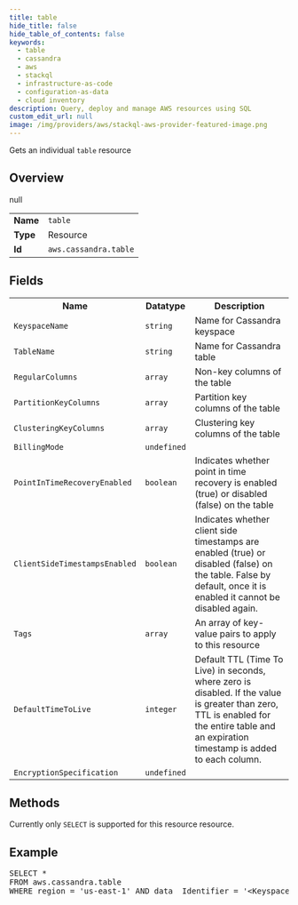 ```yaml
---
title: table
hide_title: false
hide_table_of_contents: false
keywords:
  - table
  - cassandra
  - aws
  - stackql
  - infrastructure-as-code
  - configuration-as-data
  - cloud inventory
description: Query, deploy and manage AWS resources using SQL
custom_edit_url: null
image: /img/providers/aws/stackql-aws-provider-featured-image.png
---
```

Gets an individual <code>table</code> resource

## Overview
<table><tbody>
<tr><td><b>Name</b></td><td><code>table</code></td></tr>
<tr><td><b>Type</b></td><td>Resource</td></tr>
null
<tr><td><b>Id</b></td><td><code>aws.cassandra.table</code></td></tr>
</tbody></table>

## Fields
<table><tbody>
<tr><th>Name</th><th>Datatype</th><th>Description</th></tr>
<tr><td><code>KeyspaceName</code></td><td><code>string</code></td><td>Name for Cassandra keyspace</td></tr>
<tr><td><code>TableName</code></td><td><code>string</code></td><td>Name for Cassandra table</td></tr>
<tr><td><code>RegularColumns</code></td><td><code>array</code></td><td>Non-key columns of the table</td></tr>
<tr><td><code>PartitionKeyColumns</code></td><td><code>array</code></td><td>Partition key columns of the table</td></tr>
<tr><td><code>ClusteringKeyColumns</code></td><td><code>array</code></td><td>Clustering key columns of the table</td></tr>
<tr><td><code>BillingMode</code></td><td><code>undefined</code></td><td></td></tr>
<tr><td><code>PointInTimeRecoveryEnabled</code></td><td><code>boolean</code></td><td>Indicates whether point in time recovery is enabled (true) or disabled (false) on the table</td></tr>
<tr><td><code>ClientSideTimestampsEnabled</code></td><td><code>boolean</code></td><td>Indicates whether client side timestamps are enabled (true) or disabled (false) on the table. False by default, once it is enabled it cannot be disabled again.</td></tr>
<tr><td><code>Tags</code></td><td><code>array</code></td><td>An array of key-value pairs to apply to this resource</td></tr>
<tr><td><code>DefaultTimeToLive</code></td><td><code>integer</code></td><td>Default TTL (Time To Live) in seconds, where zero is disabled. If the value is greater than zero, TTL is enabled for the entire table and an expiration timestamp is added to each column.</td></tr>
<tr><td><code>EncryptionSpecification</code></td><td><code>undefined</code></td><td></td></tr>

</tbody></table>

## Methods
Currently only <code>SELECT</code> is supported for this resource resource.

## Example
<pre>
SELECT * 
FROM aws.cassandra.table
WHERE region = 'us-east-1' AND data__Identifier = '&lt;KeyspaceName&gt;' AND data__Identifier = '&lt;TableName&gt;'
</pre>
